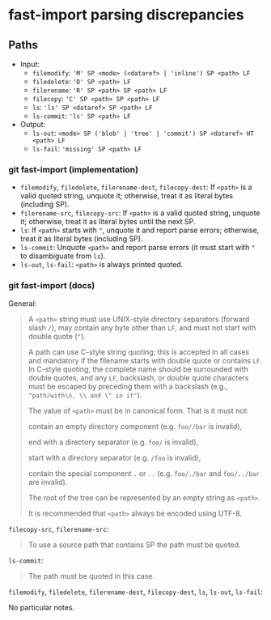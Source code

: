 # fast-import parsing discrepancies

## Paths

- Input:
  - `filemodify`: `'M' SP <mode> (<dataref> | 'inline') SP <path> LF`
  - `filedelete`: `'D' SP <path> LF`
  - `filerename`: `'R' SP <path> SP <path> LF`
  - `filecopy`: `'C' SP <path> SP <path> LF`
  - `ls`: `'ls' SP <dataref> SP <path> LF`
  - `ls-commit`: `'ls' SP <path> LF`
- Output:
  - `ls-out`: `<mode> SP ('blob' | 'tree' | 'commit') SP <dataref> HT <path> LF`
  - `ls-fail`: `'missing' SP <path> LF`

### git fast-import (implementation)

- `filemodify`, `filedelete`, `filerename-dest`, `filecopy-dest`: If `<path>` is
  a valid quoted string, unquote it; otherwise, treat it as literal bytes
  (including SP).
- `filerename-src`, `filecopy-src`: If `<path>` is a valid quoted string,
  unquote it; otherwise, treat it as literal bytes until the next SP.
- `ls`: If `<path>` starts with `"`, unquote it and report parse errors;
  otherwise, treat it as literal bytes (including SP).
- `ls-commit`: Unquote `<path>` and report parse errors (it must start with `"`
  to disambiguate from `ls`).
- `ls-out`, `ls-fail`: `<path>` is always printed quoted.

### git fast-import (docs)

General:

> A `<path>` string must use UNIX-style directory separators (forward slash
> `/`), may contain any byte other than `LF`, and must not start with double
> quote (`"`).
>
> A path can use C-style string quoting; this is accepted in all cases and
> mandatory if the filename starts with double quote or contains `LF`. In
> C-style quoting, the complete name should be surrounded with double quotes,
> and any `LF`, backslash, or double quote characters must be escaped by
> preceding them with a backslash (e.g., `"path/with\n, \\ and \" in it"`).
>
> The value of `<path>` must be in canonical form. That is it must not:
>
> contain an empty directory component (e.g. `foo//bar` is invalid),
>
> end with a directory separator (e.g. `foo/` is invalid),
>
> start with a directory separator (e.g. `/foo` is invalid),
>
> contain the special component `.` or `..` (e.g. `foo/./bar` and `foo/../bar`
> are invalid).
>
> The root of the tree can be represented by an empty string as `<path>`.
>
> It is recommended that `<path>` always be encoded using UTF-8.

`filecopy-src`, `filerename-src`:

> To use a source path that contains SP the path must be quoted.

`ls-commit`:

> The path must be quoted in this case.

`filemodify`, `filedelete`, `filerename-dest`, `filecopy-dest`, `ls`, `ls-out`,
`ls-fail`:

No particular notes.
